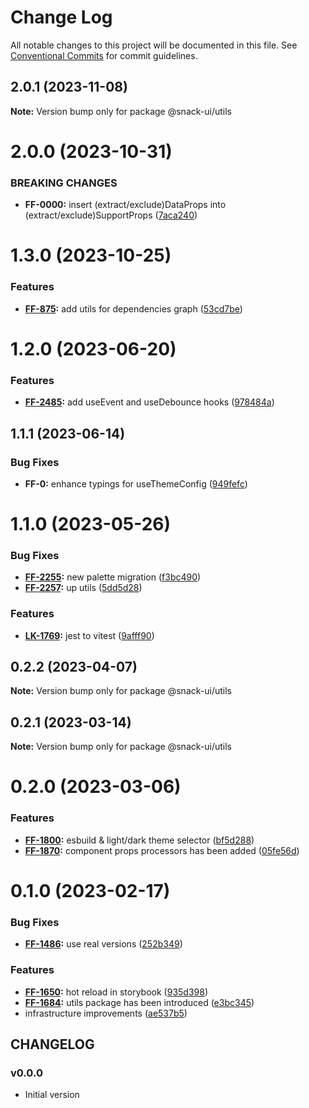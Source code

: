 # Change Log

All notable changes to this project will be documented in this file.
See [Conventional Commits](https://conventionalcommits.org) for commit guidelines.

## 2.0.1 (2023-11-08)

**Note:** Version bump only for package @snack-ui/utils





# 2.0.0 (2023-10-31)


### BREAKING CHANGES


* **FF-0000:** insert (extract/exclude)DataProps into (extract/exclude)SupportProps ([7aca240](https://git.sbercloud.tech/sbercloud-ui/tokens-design-system/snack-uikit/commits/7aca2408d5703e0ff440bfd1cde4c8dac6b25cf1))




# 1.3.0 (2023-10-25)


### Features

* **[FF-875](https://jira.sbercloud.tech/browse/FF-875):** add utils for dependencies graph ([53cd7be](https://git.sbercloud.tech/sbercloud-ui/tokens-design-system/snack-uikit/commits/53cd7be638f01e573cb52b2417a39f4df4f6089b))





# 1.2.0 (2023-06-20)


### Features

* **[FF-2485](https://jira.sbercloud.tech/browse/FF-2485):** add useEvent and useDebounce hooks ([978484a](https://git.sbercloud.tech/sbercloud-ui/tokens-design-system/snack-uikit/commits/978484a5a7a28391d69875df6ecd03570a29a406))





## 1.1.1 (2023-06-14)


### Bug Fixes

* **FF-0:** enhance typings for useThemeConfig ([949fefc](https://git.sbercloud.tech/sbercloud-ui/tokens-design-system/snack-uikit/commits/949fefc19066087769ebd64b03ab41ad0246d0b2))





# 1.1.0 (2023-05-26)


### Bug Fixes

* **[FF-2255](https://jira.sbercloud.tech/browse/FF-2255):** new palette migration ([f3bc490](https://git.sbercloud.tech/sbercloud-ui/tokens-design-system/snack-uikit/commits/f3bc490bb4ddde4353009b55da2d04f87a7d9de9))
* **[FF-2257](https://jira.sbercloud.tech/browse/FF-2257):** up utils ([5dd5d28](https://git.sbercloud.tech/sbercloud-ui/tokens-design-system/snack-uikit/commits/5dd5d28cdbe14973dcc36759e7db003249930a4b))


### Features

* **[LK-1769](https://jira.sbercloud.tech/browse/LK-1769):** jest to vitest ([9afff90](https://git.sbercloud.tech/sbercloud-ui/tokens-design-system/snack-uikit/commits/9afff90db1e60c2255361b396c096c14f923d676))





## 0.2.2 (2023-04-07)

**Note:** Version bump only for package @snack-ui/utils





## 0.2.1 (2023-03-14)

**Note:** Version bump only for package @snack-ui/utils





# 0.2.0 (2023-03-06)


### Features

* **[FF-1800](https://jira.sbercloud.tech/browse/FF-1800):** esbuild & light/dark theme selector ([bf5d288](https://git.sbercloud.tech/sbercloud-ui/uikit-tokens-demo/commits/bf5d288c17452a481820e7430db0806658f56e0c))
* **[FF-1870](https://jira.sbercloud.tech/browse/FF-1870):** component props processors has been added ([05fe56d](https://git.sbercloud.tech/sbercloud-ui/uikit-tokens-demo/commits/05fe56d43ba10713e3af24c4d6b51c38846625a9))





# 0.1.0 (2023-02-17)


### Bug Fixes

* **[FF-1486](https://jira.sbercloud.tech/browse/FF-1486):** use real versions ([252b349](https://git.sbercloud.tech/sbercloud-ui/uikit-tokens-demo/commits/252b3494f9a4302d8fb5b54ac879ed1ef3e6f68c))


### Features

* **[FF-1650](https://jira.sbercloud.tech/browse/FF-1650):** hot reload in storybook ([935d398](https://git.sbercloud.tech/sbercloud-ui/uikit-tokens-demo/commits/935d398c256c96fa2a37bcc68991701edef16b58))
* **[FF-1684](https://jira.sbercloud.tech/browse/FF-1684):** utils package has been introduced ([e3bc345](https://git.sbercloud.tech/sbercloud-ui/uikit-tokens-demo/commits/e3bc345c0b32cfc518a17416a00ad880e351f03b))
* infrastructure improvements ([ae537b5](https://git.sbercloud.tech/sbercloud-ui/uikit-tokens-demo/commits/ae537b5e37c0050f800c367da290f4f4e30d22ab))





## CHANGELOG

### v0.0.0

- Initial version
